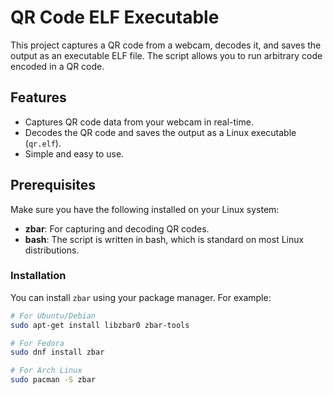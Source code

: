 # QR Code ELF Executable

This project captures a QR code from a webcam, decodes it, and saves the output as an executable ELF file. The script allows you to run arbitrary code encoded in a QR code.

## Features

- Captures QR code data from your webcam in real-time.
- Decodes the QR code and saves the output as a Linux executable (`qr.elf`).
- Simple and easy to use.

## Prerequisites

Make sure you have the following installed on your Linux system:

- **zbar**: For capturing and decoding QR codes.
- **bash**: The script is written in bash, which is standard on most Linux distributions.

### Installation

You can install `zbar` using your package manager. For example:

```bash
# For Ubuntu/Debian
sudo apt-get install libzbar0 zbar-tools

# For Fedora
sudo dnf install zbar

# For Arch Linux
sudo pacman -S zbar
